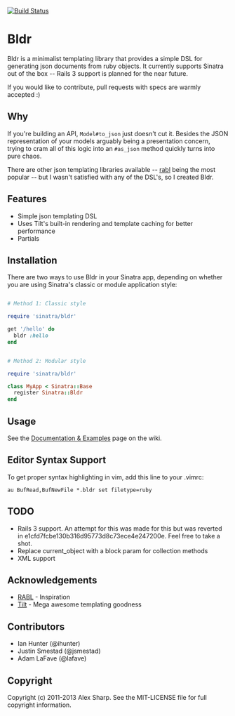 [![Build Status](https://travis-ci.org/ajsharp/bldr.png)](https://travis-ci.org/ajsharp/bldr)


# Bldr

Bldr is a minimalist templating library that provides a simple DSL for generating
json documents from ruby objects. It currently supports Sinatra out of
the box -- Rails 3 support is planned for the near future.

If you would like to contribute, pull requests with specs are warmly accepted :)

## Why

If you're building an API, `Model#to_json` just doesn't cut it. Besides the JSON
representation of your models arguably being a presentation concern, trying
to cram all of this logic into an `#as_json` method quickly turns into pure chaos.

There are other json templating libraries available -- [rabl](http://github.com/nesquena/rabl) being the most popular -- but I wasn't satisfied with any of the DSL's, so I created Bldr.

## Features

* Simple json templating DSL
* Uses Tilt's built-in rendering and template caching for better performance
* Partials

## Installation

There are two ways to use Bldr in your Sinatra app, depending on whether
you are using Sinatra's classic or module application style:

```ruby

# Method 1: Classic style

require 'sinatra/bldr'

get '/hello' do
  bldr :hello
end


# Method 2: Modular style

require 'sinatra/bldr'

class MyApp < Sinatra::Base
  register Sinatra::Bldr
end
```

## Usage

See the [Documentation & Examples](https://github.com/ajsharp/bldr/wiki/Documentation-&-Examples) page on the wiki.

## Editor Syntax Support

To get proper syntax highlighting in vim, add this line to your .vimrc:

```
au BufRead,BufNewFile *.bldr set filetype=ruby
```

## TODO

* Rails 3 support.  An attempt for this was made for this but was reverted in e1cfd7fcbe130b316d95773d8c73ece4e247200e.  Feel free to take a shot.
* Replace current_object with a block param for collection methods
* XML support

## Acknowledgements

* [RABL](http://github.com/nesquena/rabl) - Inspiration
* [Tilt](https://github.com/rtomayko/tilt) - Mega awesome templating goodness

## Contributors

* Ian Hunter (@ihunter)
* Justin Smestad (@jsmestad)
* Adam LaFave (@lafave)

## Copyright

Copyright (c) 2011-2013 Alex Sharp. See the MIT-LICENSE file for full
copyright information.
